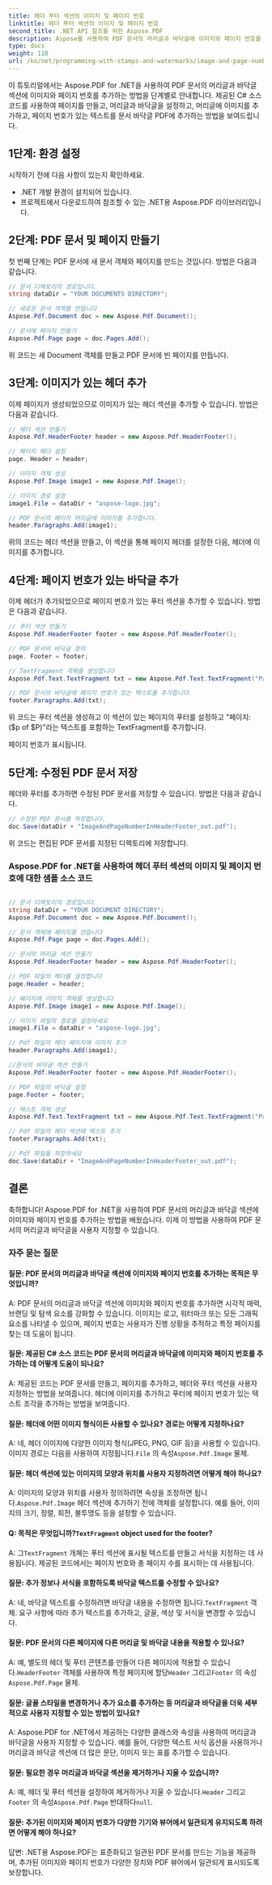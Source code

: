 ```yaml
---
title: 헤더 푸터 섹션의 이미지 및 페이지 번호
linktitle: 헤더 푸터 섹션의 이미지 및 페이지 번호
second_title: .NET API 참조를 위한 Aspose.PDF
description: Aspose를 사용하여 PDF 문서의 머리글과 바닥글에 이미지와 페이지 번호를 추가하는 방법을 알아보세요.
type: docs
weight: 110
url: /ko/net/programming-with-stamps-and-watermarks/image-and-page-number-in-header-footer-section/
---
```

이 튜토리얼에서는 Aspose.PDF for .NET을 사용하여 PDF 문서의 머리글과 바닥글 섹션에 이미지와 페이지 번호를 추가하는 방법을 단계별로 안내합니다. 제공된 C# 소스 코드를 사용하여 페이지를 만들고, 머리글과 바닥글을 설정하고, 머리글에 이미지를 추가하고, 페이지 번호가 있는 텍스트를 문서 바닥글 PDF에 추가하는 방법을 보여드립니다.

## 1단계: 환경 설정

시작하기 전에 다음 사항이 있는지 확인하세요.

- .NET 개발 환경이 설치되어 있습니다.
- 프로젝트에서 다운로드하여 참조할 수 있는 .NET용 Aspose.PDF 라이브러리입니다.

## 2단계: PDF 문서 및 페이지 만들기

첫 번째 단계는 PDF 문서에 새 문서 객체와 페이지를 만드는 것입니다. 방법은 다음과 같습니다.

```csharp
// 문서 디렉토리의 경로입니다.
string dataDir = "YOUR DOCUMENTS DIRECTORY";

// 새로운 문서 객체를 만듭니다
Aspose.Pdf.Document doc = new Aspose.Pdf.Document();

// 문서에 페이지 만들기
Aspose.Pdf.Page page = doc.Pages.Add();
```

위 코드는 새 Document 객체를 만들고 PDF 문서에 빈 페이지를 만듭니다.

## 3단계: 이미지가 있는 헤더 추가

이제 페이지가 생성되었으므로 이미지가 있는 헤더 섹션을 추가할 수 있습니다. 방법은 다음과 같습니다.

```csharp
// 헤더 섹션 만들기
Aspose.Pdf.HeaderFooter header = new Aspose.Pdf.HeaderFooter();

// 페이지 헤더 설정
page. Header = header;

// 이미지 객체 생성
Aspose.Pdf.Image image1 = new Aspose.Pdf.Image();

// 이미지 경로 설정
image1.File = dataDir + "aspose-logo.jpg";

// PDF 문서의 페이지 머리글에 이미지를 추가합니다.
header.Paragraphs.Add(image1);
```

위의 코드는 헤더 섹션을 만들고, 이 섹션을 통해 페이지 헤더를 설정한 다음, 헤더에 이미지를 추가합니다.

## 4단계: 페이지 번호가 있는 바닥글 추가

이제 헤더가 추가되었으므로 페이지 번호가 있는 푸터 섹션을 추가할 수 있습니다. 방법은 다음과 같습니다.

```csharp
// 푸터 섹션 만들기
Aspose.Pdf.HeaderFooter footer = new Aspose.Pdf.HeaderFooter();

// PDF 문서의 바닥글 정의
page. Footer = footer;

// TextFragment 객체를 생성합니다
Aspose.Pdf.Text.TextFragment txt = new Aspose.Pdf.Text.TextFragment("Page: ($p of $P)");

// PDF 문서의 바닥글에 페이지 번호가 있는 텍스트를 추가합니다.
footer.Paragraphs.Add(txt);
```

위 코드는 푸터 섹션을 생성하고 이 섹션이 있는 페이지의 푸터를 설정하고 "페이지: ($p of $P)"라는 텍스트를 포함하는 TextFragment를 추가합니다.

  페이지 번호가 표시됩니다.

## 5단계: 수정된 PDF 문서 저장

헤더와 푸터를 추가하면 수정된 PDF 문서를 저장할 수 있습니다. 방법은 다음과 같습니다.

```csharp
// 수정된 PDF 문서를 저장합니다.
doc.Save(dataDir + "ImageAndPageNumberInHeaderFooter_out.pdf");
```

위 코드는 편집된 PDF 문서를 지정된 디렉토리에 저장합니다.

### Aspose.PDF for .NET을 사용하여 헤더 푸터 섹션의 이미지 및 페이지 번호에 대한 샘플 소스 코드 
```csharp

// 문서 디렉토리의 경로입니다.
string dataDir = "YOUR DOCUMENT DIRECTORY";
Aspose.Pdf.Document doc = new Aspose.Pdf.Document();

// 문서 객체에 페이지를 만듭니다
Aspose.Pdf.Page page = doc.Pages.Add();

// 문서의 머리글 섹션 만들기
Aspose.Pdf.HeaderFooter header = new Aspose.Pdf.HeaderFooter();

// PDF 파일의 헤더를 설정합니다
page.Header = header;

// 페이지에 이미지 객체를 생성합니다
Aspose.Pdf.Image image1 = new Aspose.Pdf.Image();

// 이미지 파일의 경로를 설정하세요
image1.File = dataDir + "aspose-logo.jpg";

// Pdf 파일의 헤더 페이지에 이미지 추가
header.Paragraphs.Add(image1);

//문서의 바닥글 섹션 만들기
Aspose.Pdf.HeaderFooter footer = new Aspose.Pdf.HeaderFooter();

// PDF 파일의 바닥글 설정
page.Footer = footer;

// 텍스트 객체 생성
Aspose.Pdf.Text.TextFragment txt = new Aspose.Pdf.Text.TextFragment("Page: ($p of $P ) ");

// Pdf 파일의 헤더 섹션에 텍스트 추가
footer.Paragraphs.Add(txt);

// Pdf 파일을 저장하세요
doc.Save(dataDir + "ImageAndPageNumberInHeaderFooter_out.pdf");

```

## 결론

축하합니다! Aspose.PDF for .NET을 사용하여 PDF 문서의 머리글과 바닥글 섹션에 이미지와 페이지 번호를 추가하는 방법을 배웠습니다. 이제 이 방법을 사용하여 PDF 문서의 머리글과 바닥글을 사용자 지정할 수 있습니다.

### 자주 묻는 질문

#### 질문: PDF 문서의 머리글과 바닥글 섹션에 이미지와 페이지 번호를 추가하는 목적은 무엇입니까?

A: PDF 문서의 머리글과 바닥글 섹션에 이미지와 페이지 번호를 추가하면 시각적 매력, 브랜딩 및 탐색 요소를 강화할 수 있습니다. 이미지는 로고, 워터마크 또는 모든 그래픽 요소를 나타낼 수 있으며, 페이지 번호는 사용자가 진행 상황을 추적하고 특정 페이지를 찾는 데 도움이 됩니다.

#### 질문: 제공된 C# 소스 코드는 PDF 문서의 머리글과 바닥글에 이미지와 페이지 번호를 추가하는 데 어떻게 도움이 되나요?

A: 제공된 코드는 PDF 문서를 만들고, 페이지를 추가하고, 헤더와 푸터 섹션을 사용자 지정하는 방법을 보여줍니다. 헤더에 이미지를 추가하고 푸터에 페이지 번호가 있는 텍스트 조각을 추가하는 방법을 보여줍니다.

#### 질문: 헤더에 어떤 이미지 형식이든 사용할 수 있나요? 경로는 어떻게 지정하나요?

 A: 네, 헤더 이미지에 다양한 이미지 형식(JPEG, PNG, GIF 등)을 사용할 수 있습니다. 이미지 경로는 다음을 사용하여 지정됩니다.`File` 의 속성`Aspose.Pdf.Image` 물체.

#### 질문: 헤더 섹션에 있는 이미지의 모양과 위치를 사용자 지정하려면 어떻게 해야 하나요?

 A: 이미지의 모양과 위치를 사용자 정의하려면 속성을 조정하면 됩니다.`Aspose.Pdf.Image` 헤더 섹션에 추가하기 전에 객체를 설정합니다. 예를 들어, 이미지의 크기, 정렬, 회전, 불투명도 등을 설정할 수 있습니다.

####  Q: 목적은 무엇입니까?`TextFragment` object used for the footer?

 A: 그`TextFragment` 개체는 푸터 섹션에 표시될 텍스트를 만들고 서식을 지정하는 데 사용됩니다. 제공된 코드에서는 페이지 번호와 총 페이지 수를 표시하는 데 사용됩니다.

#### 질문: 추가 정보나 서식을 포함하도록 바닥글 텍스트를 수정할 수 있나요?

 A: 네, 바닥글 텍스트를 수정하려면 바닥글 내용을 수정하면 됩니다.`TextFragment` 객체. 요구 사항에 따라 추가 텍스트를 추가하고, 글꼴, 색상 및 서식을 변경할 수 있습니다.

#### 질문: PDF 문서의 다른 페이지에 다른 머리글 및 바닥글 내용을 적용할 수 있나요?

 A: 예, 별도의 헤더 및 푸터 콘텐츠를 만들어 다른 페이지에 적용할 수 있습니다.`HeaderFooter` 객체를 사용하여 특정 페이지에 할당`Header` 그리고`Footer` 의 속성`Aspose.Pdf.Page` 물체.

#### 질문: 글꼴 스타일을 변경하거나 추가 요소를 추가하는 등 머리글과 바닥글을 더욱 세부적으로 사용자 지정할 수 있는 방법이 있나요?

A: Aspose.PDF for .NET에서 제공하는 다양한 클래스와 속성을 사용하여 머리글과 바닥글을 사용자 지정할 수 있습니다. 예를 들어, 다양한 텍스트 서식 옵션을 사용하거나 머리글과 바닥글 섹션에 더 많은 문단, 이미지 또는 표를 추가할 수 있습니다.

#### 질문: 필요한 경우 머리글과 바닥글 섹션을 제거하거나 지울 수 있습니까?

A: 예, 헤더 및 푸터 섹션을 설정하여 제거하거나 지울 수 있습니다.`Header` 그리고`Footer` 의 속성`Aspose.Pdf.Page` 반대하다`null`.

#### 질문: 추가된 이미지와 페이지 번호가 다양한 기기와 뷰어에서 일관되게 유지되도록 하려면 어떻게 해야 하나요?

답변: .NET용 Aspose.PDF는 표준화되고 일관된 PDF 문서를 만드는 기능을 제공하며, 추가된 이미지와 페이지 번호가 다양한 장치와 PDF 뷰어에서 일관되게 표시되도록 보장합니다.